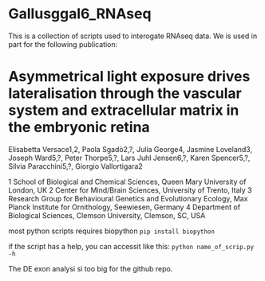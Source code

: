 # Gallusggal6_RNAseq
This is a collection of scripts used to interogate RNAseq data. We is used in part for the following publication:

# Asymmetrical light exposure drives lateralisation through the vascular system and extracellular matrix in the embryonic retina

Elisabetta Versace1,2, Paola Sgadò2,?, Julia George4, Jasmine Loveland3, Joseph Ward5,?, Peter Thorpe5,?, Lars Juhl Jensen6,?, Karen Spencer5,?, Silvia Paracchini5,?, Giorgio Vallortigara2

1 School of Biological and Chemical Sciences, Queen Mary University of London, UK
2 Center for Mind/Brain Sciences, University of Trento, Italy 
3 Research Group for Behavioural Genetics and Evolutionary Ecology, Max Planck Institute for Ornithology, Seewiesen, Germany
4 Department of Biological Sciences, Clemson University, Clemson, SC, USA 


most python scripts requires biopython
`pip install biopython`

if the script has a help, you can accessit like this:
`python name_of_scrip.py -h`

The DE exon analysi si too big for the github repo. 

